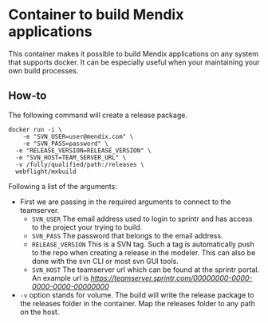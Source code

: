 # Container to build Mendix applications
This container makes it possible to build Mendix applications on any system that supports docker. It can be especially useful when your maintaining your own build processes.

## How-to
The following command will create a release package.
```
docker run -i \
	-e "SVN_USER=user@mendix.com" \
	-e "SVN_PASS=password" \
  -e "RELEASE_VERSION=RELEASE_VERSION" \
  -e "SVN_HOST=TEAM_SERVER_URL" \
  -v /fully/qualified/path:/releases \
  webflight/mxbuild
```

Following a list of the arguments:
- First we are passing in the required arguments to connect to the teamserver.
  - `SVN_USER` The email address used to login to sprintr and has access to the project your trying to build.
  - `SVN_PASS` The password that belongs to the email address.
  - `RELEASE_VERSION` This is a SVN tag. Such a tag is automatically push to the repo when creating a release in the modeler. This can also be done with the svn CLI or most svn GUI tools.
  - `SVN_HOST` The teamserver url which can be found at the sprintr portal. An example url is _https://teamserver.sprintr.com/00000000-0000-0000-0000-00000000_
- `-v` option stands for volume. The build will write the release package to the releases folder in the container. Map the releases folder to any path on the host.
